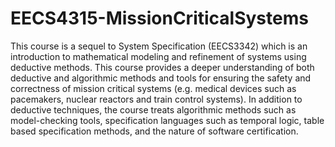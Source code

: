 # EECS4315-MissionCriticalSystems
This course is a sequel to System Specification (EECS3342) which is an introduction to mathematical modeling and refinement of systems using deductive methods.  This course provides a deeper understanding of both deductive and algorithmic methods and tools for ensuring the safety and correctness of mission critical systems (e.g. medical devices such as pacemakers, nuclear reactors and train control systems). In addition to deductive techniques, the course treats algorithmic methods such as model-checking tools, specification languages such as temporal logic, table based specification methods, and the nature of software certification.
